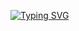 [![Typing SVG](https://readme-typing-svg.demolab.com/?lines=Welcome+to+Gaeunee's+Github)](https://git.io/typing-svg)
